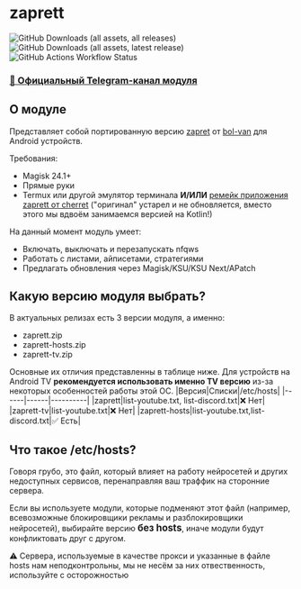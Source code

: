 # zaprett

![GitHub Downloads (all assets, all releases)](https://img.shields.io/github/downloads/egor-white/zaprett/total)
![GitHub Downloads (all assets, latest release)](https://img.shields.io/github/downloads/egor-white/zaprett/latest/total)
![GitHub Actions Workflow Status](https://img.shields.io/github/actions/workflow/status/egor-white/zaprett/workflow.yml)


### [📣 Официальный Telegram-канал модуля](https://t.me/zaprett_module)

## О модуле
Представляет собой портированную версию [zapret](https://github.com/bol-van/zapret/) от [bol-van](https://github.com/bol-van/) для Android устройств.

Требования:
* Magisk 24.1+
* Прямые руки
* Termux или другой эмулятор терминала **И/ИЛИ**  [ремейк приложения zaprett от cherret](https://github.com/CherretGit/zaprett-app) ("оригинал" устарел и не обновляется, вместо этого мы вдвоём занимаемся версией на Kotlin!)

На данный момент модуль умеет:
+ Включать, выключать и перезапускать nfqws
+ Работать с листами, айписетами, стратегиями
+ Предлагать обновления через Magisk/KSU/KSU Next/APatch

## Какую версию модуля выбрать?

В актуальных релизах есть 3 версии модуля, а именно:
- zaprett.zip
- zaprett-hosts.zip
- zaprett-tv.zip

Основные их отличия представленны в таблице ниже.
Для устройств на Android TV **рекомендуется использовать именно TV версию** из-за некоторых особенностей работы этой ОС.
|Версия|Списки|/etc/hosts|
|------|------|----------|
|zaprett|list-youtube.txt, list-discord.txt|:x: Нет|
|zaprett-tv|list-youtube.txt|:x: Нет|
|zaprett-hosts|list-youtube.txt,list-discord.txt|:white_check_mark: Есть|

## Что такое /etc/hosts?
Говоря грубо, это файл, который влияет на работу нейросетей и других недоступных сервисов, перенаправляя ваш траффик на сторонние сервера.

Если вы используете модули, которые подменяют этот файл (например, всевозможные блокировщики рекламы и разблокировщики нейросетей), выбирайте версию <big>**без hosts**</big>, иначе модули будут конфликтовать друг с другом.

⚠️ Сервера, используемые в качестве прокси и указанные в файле hosts нам неподконтрольны, мы не несём за них отвественность, используйте с осторожностью

